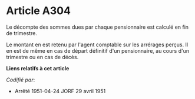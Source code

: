 # Article A304

Le décompte des sommes dues par chaque pensionnaire est calculé en fin de trimestre.

Le montant en est retenu par l'agent comptable sur les arrérages perçus. Il en est de même en cas de départ définitif d'un
pensionnaire, au cours d'un trimestre ou en cas de décès.

**Liens relatifs à cet article**

_Codifié par_:

  - Arrêté 1951-04-24 JORF 29 avril 1951
